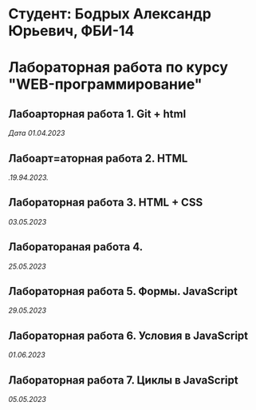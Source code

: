 # Студент: Бодрых Александр Юрьевич, ФБИ-14

# Лабораторная работа по курсу "WEB-программирование"

## Лабоарторная работа 1. Git + html

*Дата 01.04.2023*


## Лабоарт=аторная работа 2. HTML

*.19.94.2023.*


## Лабораторная работа 3. HTML + CSS

*03.05.2023*


## Лаборатораная работа 4.

*25.05.2023*



## Лабораторная работа 5. Формы. JavaScript

*29.05.2023*


## Лабораторная работа 6. Условия в JavaScript

*01.06.2023*


## Лабораторная работа 7. Циклы в JavaScript

*05.05.2023*
